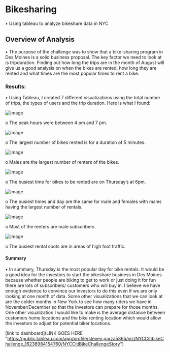 # Bikesharing
•	Using tableau to analyze bikeshare data in NYC

## Overview of Analysis
•	The purpose of the challenge was to show that a bike-sharing program in Des Moines is a solid business proposal. The key factor we need to look at is tripduration. Finding out how long the trips are in the month of August will give us a good analysis on when the bikes are rented, how long they are rented and what times are the most popular times to rent a bike.

### Results:
•	Using Tableau, I created 7 different visualizations using the total number of trips, the types of users and the trip duration. Here is what I found:

![image](https://user-images.githubusercontent.com/78935982/121963825-43875900-cd30-11eb-828b-9ed3654fd674.png)


o	The peak hours were between 4 pm and 7 pm.

![image](https://user-images.githubusercontent.com/78935982/121963918-61ed5480-cd30-11eb-8fd7-4e1b7bf81051.png)


o	The largest number of bikes rented is for a duration of 5 minutes.

![image](https://user-images.githubusercontent.com/78935982/121963961-72053400-cd30-11eb-889a-044e86b82099.png)


o	Males are the largest number of renters of the bikes.

![image](https://user-images.githubusercontent.com/78935982/121963984-79c4d880-cd30-11eb-8204-f98fe165b638.png)


o	The busiest time for bikes to be rented are on Thursday’s at 6pm.

![image](https://user-images.githubusercontent.com/78935982/121964014-82b5aa00-cd30-11eb-98ce-458a76a63b27.png)


o	The busiest times and day are the same for male and females with males having the largest number of rentals.

![image](https://user-images.githubusercontent.com/78935982/121964031-8812f480-cd30-11eb-8d93-7321178cefbb.png)


o	Most of the renters are male subscribers.

![image](https://user-images.githubusercontent.com/78935982/121964047-8f3a0280-cd30-11eb-97a0-ab4868ac820d.png)


o	The busiest rental spots are in areas of high foot traffic.

#### Summary
•	In summary, Thursday is the most popular day for bike rentals. It would be a good idea for the investors to start the bikeshare business in Des Moines because whether people are biking to get to work or just doing it for fun there are lots of subscribers/ customers who will buy in. I believe we have enough evidence to convince our investors to do this even if we are only looking at one month of data. Some other visualizations that we can look at are the colder months in New York to see how many riders we have in November/December so that the investors can prepare for those months. One other visualization I would like to make is the average distance between customers home locations and the bike renting location which would allow the investors to adjust for potential biker locations.

[link to dashboard](LINK GOES HERE "https://public.tableau.com/app/profile/steven.garza5365/viz/NYCCitibikeChallenge_16236984154760/NYCCitiBikeChallengeStory")
